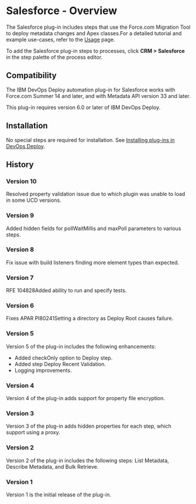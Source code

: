 
# Salesforce - Overview

The Salesforce plug-in includes steps that use the Force.com Migration Tool to deploy metadata changes and Apex classes.For a detailed tutorial and example use-cases, refer to the [Usage](#usage) page.

To add the Salesforce plug-in steps to processes, click **CRM > Salesforce** in the step palette of the process editor.

## Compatibility

The IBM DevOps Deploy automation plug-in for Salesforce works with Force.com Summer 14 and later, and with Metadata API version 33 and later.

This plug-in requires version 6.0 or later of IBM DevOps Deploy.

## Installation

No special steps are required for installation. See [Installing plug-ins in DevOps Deploy](https://community.ibm.com/community/user/wasdevops/blogs/laurel-dickson-bull1/2022/06/13/install-plugins "Installing plug-ins in DevOps Deploy").

## History

### Version 10

Resolved property validation issue due to which plugin was unable to load in some UCD versions.

### Version 9

Added hidden fields for pollWaitMillis and maxPoll parameters to various steps.

### Version 8

Fix issue with build listeners finding more element types than expected.

### Version 7

RFE 104828Added ability to run and specify tests.

### Version 6

Fixes APAR PI80241Setting a directory as Deploy Root causes failure.

### Version 5

Version 5 of the plug-in includes the following enhancements:

* Added checkOnly option to Deploy step.
* Added step Deploy Recent Validation.
* Logging improvements.

### Version 4

Version 4 of the plug-in adds support for property file encryption.

### Version 3

Version 3 of the plug-in adds hidden properties for each step, which support using a proxy.

### Version 2

Version 2 of the plug-in includes the following steps: List Metadata, Describe Metadata, and Bulk Retrieve.

### Version 1

Version 1 is the initial release of the plug-in.
